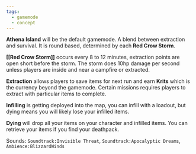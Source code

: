 ```yaml
---
tags:
  - gamemode
  - concept
---
```

**Athena Island** will be the default gamemode. A blend between extraction and survival. It is round based, determined by each **Red Crow Storm**.

**[[Red Crow Storm]]** occurs every 8 to 12 minutes, extraction points are open short before the storm. The storm does 10hp damage per second unless players are inside and near a campfire or extracted.

**Extraction** allows players to save items for next run and earn **Krits** which is the currency beyond the gamemode. Certain missions requires players to extract with particular items to complete.

**Infilling** is getting deployed into the map, you can infill with a loadout, but dying means you will likely lose your infilled items.

**Dying** will drop all your items on your character and infilled items. You can retrieve your items if you find your deathpack.


Sounds: `Soundtrack:Invisible Threat`, `Soundtrack:Apocalyptic Dreams`, `Ambience:BlizzardWinds`
